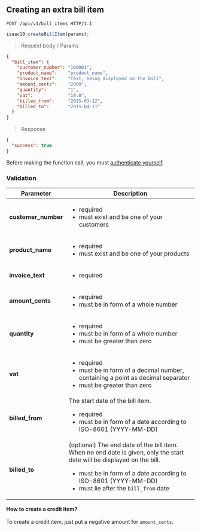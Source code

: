 ## Creating an extra bill item

```http
POST /api/v1/bill_items HTTP/1.1
```

```javascript
isaac10.createBillItem(params);
```

> Request body / Params

```json
{
  "bill_item": {
    "customer_number": "100001",
    "product_name":    "product_name",
    "invoice_text":    "Text, being displayed on the bill",
    "amount_cents":    "2000",
    "quantity":        "1",
    "vat":             "19.0",
    "billed_from":     "2015-03-12",
    "billed_to":       "2015-04-11"
  }
}
```

> Response

```json
{
  "success": true
}
```

<aside class="success">
Before making the function call, you must <a href="#merchant-authentication">authenticate yourself</a>.
</aside>

### Validation

Parameter | Description
----------|-------------
**customer_number** | <ul> <li>required </li> <li>must exist and be one of your customers </li>  </ul>
**product_name** | <ul> <li>required </li> <li>must exist and be one of your products </li>  </ul>
**invoice_text** | <ul> <li>required </li> </ul>
**amount_cents** | <ul> <li>required </li> <li> must be in form of a whole number </li> </ul>
**quantity** | <ul><li>required</li><li>must be in form of a whole number</li><li>must be greater than zero</li></ul>
**vat** | <ul> <li>required </li> <li> must be in form of a decimal number, containing a point as decimal separator</li><li>must be greater than zero</li> </ul>
**billed_from** | The start date of the bill item.<ul><li>required</li><li>must be in form of a date according to ISO-8601 (YYYY-MM-DD)</li></ul>
**billed_to** | (optional) The end date of the bill item. When no end date is given, only the start date will be displayed on the bill. <ul><li>must be in form of a date according to ISO-8601 (YYYY-MM-DD)</li><li>must lie after the `bill_from` date</li></ul>

<aside class="notice">
<strong>How to create a credit item?</strong><br><br>
To create a credit item, just put a negative amount for <code>amount_cents</code>.
</aside>
